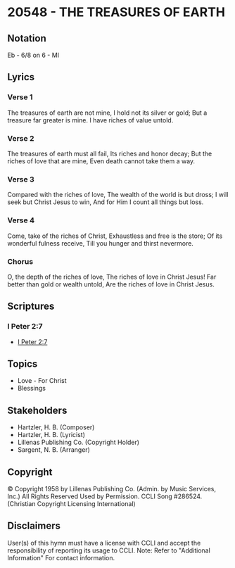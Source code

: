 # 20548 - THE TREASURES OF EARTH

## Notation

Eb - 6/8 on 6 - MI

## Lyrics

### Verse 1

The treasures of earth are not mine, I hold not its silver or gold; But a treasure far greater is mine. I have riches of value untold.

### Verse 2

The treasures of earth must all fail, Its riches and honor decay; But the riches of love that are mine, Even death cannot take them a way.

### Verse 3

Compared with the riches of love, The wealth of the world is but dross; I will seek but Christ Jesus to win, And for Him I count all things but loss.

### Verse 4

Come, take of the riches of Christ, Exhaustless and free is the store; Of its wonderful fulness receive, Till you hunger and thirst nevermore.

### Chorus

O, the depth of the riches of love, The riches of love in Christ Jesus! Far better than gold or wealth untold, Are the riches of love in Christ Jesus.


## Scriptures

### I Peter 2:7

- [I Peter 2:7](https://www.biblegateway.com/passage/?search=I%20Peter%202%3A7)


## Topics

- Love - For Christ
- Blessings

## Stakeholders

- Hartzler, H. B. (Composer)
- Hartzler, H. B. (Lyricist)
- Lillenas Publishing Co. (Copyright Holder)
- Sargent, N. B. (Arranger)

## Copyright

© Copyright 1958 by Lillenas Publishing Co. (Admin. by Music Services, Inc.) All Rights Reserved Used by Permission. CCLI Song #286524.
(Christian Copyright Licensing International)

## Disclaimers

User(s) of this hymn must have a license with CCLI and accept the responsibility of reporting its usage to CCLI.
Note: Refer to "Additional Information" For contact information.

